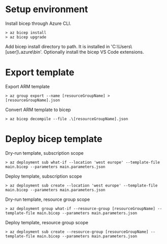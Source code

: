 # Setup environment

Install bicep through Azure CLI.
```
> az bicep install
> az bicep upgrade
```

Add bicep install directory to path. It is installed in 'C:\\Users\\[user]\\.azure\\bin'.
Optionally install the bicep VS Code extensions.

# Export template

Export ARM template
```
> az group export --name [resourceGroupName] > [resourceGroupName].json
```

Convert ARM template to bicep
```
> az bicep decompile --file .\[resourceGroupName].json
```

# Deploy bicep template

Dry-run template, subscription scope
```
> az deployment sub what-if --location 'west europe' --template-file main.bicep --parameters main.parameters.json
```

Deploy template, subscription scope
```
> az deployment sub create --location 'west europe' --template-file main.bicep --parameters main.parameters.json
```

Dry-run template, resource group scope
```
> az deployment group what-if --resource-group [resourceGroupName] --template-file main.bicep --parameters main.parameters.json
```

Deploy template, resource group scope
```
> az deployment sub create --resource-group [resourceGroupName] --template-file main.bicep --parameters main.parameters.json
```
